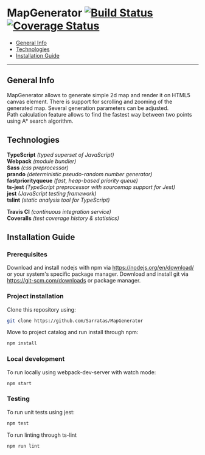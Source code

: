 # MapGenerator [![Build Status](https://travis-ci.com/Sarratas/MapGenerator.svg?branch=master)](https://travis-ci.com/Sarratas/MapGenerator) [![Coverage Status](https://coveralls.io/repos/github/Sarratas/MapGenerator/badge.svg)](https://coveralls.io/github/Sarratas/MapGenerator)

* [General Info](#general-info)
* [Technologies](#technologies)
* [Installation Guide](#installation-guide)

--------------

## General Info
MapGenerator allows to generate simple 2d map and render it on HTML5 canvas element. There is support for scrolling and zooming of the generated map. Several generation parameters can be adjusted.  
Path calculation feature allows to find the fastest way between two points using A* search algorithm. 

## Technologies
**TypeScript** *(typed superset of JavaScript)*  
**Webpack** *(module bundler)*  
**Sass** *(css preprocessor)*  
**prando** *(deterministic pseudo-random number generator)*  
**fastpriorityqueue** *(fast, heap-based priority queue)*  
**ts-jest** *(TypeScript preprocessor with sourcemap support for Jest)*  
**jest** *(JavaScript testing framework)*  
**tslint** *(static analysis tool for TypeScript)*  
  
**Travis CI** *(continuous integration service)*  
**Coveralls** *(test coverage history & statistics)*

## Installation Guide

### Prerequisites
Download and install nodejs with npm via https://nodejs.org/en/download/ or your system's specific package manager.
Download and install git via https://git-scm.com/downloads or package manager.

### Project installation
Clone this repository using:  
```bash
git clone https://github.com/Sarratas/MapGenerator
```
Move to project catalog and run install through npm:  
```bash
npm install
```
### Local development
To run locally using webpack-dev-server with watch mode:  
```bash
npm start
```

### Testing
To run unit tests using jest: 
```bash
npm test
```

To run linting through ts-lint
```bash
npm run lint
```
